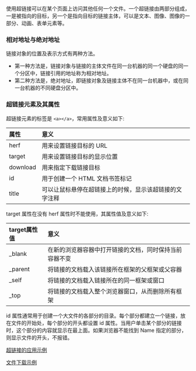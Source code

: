 
使用超链接可以在某个页面上访问其他任何一个文件。一个超链接由两部分组成，一是被指向的目标，另一个是指向目标的链接主体，可以是文本、图像、图像的一部分、动画、表单元素等。

### 相对地址与绝对地址

链接对象的位置及表示方式有两种方法。
* 第一种方法是，链接对象与链接的主体文件在同一台机器的同一个硬盘的同一个分区中，链接引用的地址称为相对地址。
* 第二种方法是，绝对地址，即链接对象及链接主体不在同一台机器中，或在同一台机器的不同硬盘分区中。


### 超链接元素及其属性

超链接元素的标签是 `<a></a>`，常用属性及意义如下:

| 属性 | 意义 |
|:----|:-----|
| herf | 用来设置链接目标的 URL |
| target | 用来设置链接目标的显示位置 |
| download | 用来指定下载链接目标 |
| id | 用于创建一个 HTML 文档书签标记 |
| title | 可以让鼠标悬停在超链接上的时候，显示该超链接的文字注释 |

target 属性在没有 herf 属性时不能使用，其属性值及意义如下:

| target属性值 | 意义 |
|:------------|:-----|
| _blank      | 在新的浏览器容器中打开链接的文档，同时保持当前容器不变 |
| _parent     | 将链接的文档载入该链接所在框架的父框架或父容器 |
| _self       | 将链接的文档载入链接所在的同一框架或窗口 |
| _top        | 将链接的文档载入整个浏览器窗口，从而删除所有框架 |

id 属性通常用于创建一个大文件的各部分的目录。每个部分都建立一个链接，放在文件的开始处，每个部分的开头都设置 id 属性。当用户单击某个部分的链接时，这个部分的内容就显示在最上面。如果浏览器不能找到 Name 指定的部分，则显示文件的开头，不报错。

[超链接的应用示例](t/04_a_href_target.html)

[文件下载示例](t/04_a_href_download.html)


